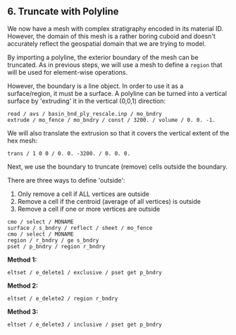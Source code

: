 ## 6. Truncate with Polyline

We now have a mesh with complex stratigraphy encoded in its material ID. 
However, the domain of this mesh is a rather boring cuboid and doesn't
accurately reflect the geospatial domain that we are trying to model.

By importing a polyline, the exterior boundary of the mesh can be truncated.
As in previous steps, we will use a mesh to define a `region` that will be used
for element-wise operations.

However, the boundary is a line object. In order to use it as a surface/region,
it must be a surface. A polyline can be turned into a vertical surface by
'extruding' it in the vertical (0,0,1) direction:

```
read / avs / basin_bnd_ply_rescale.inp / mo_bndry
extrude / mo_fence / mo_bndry / const / 3200. / volume / 0. 0. -1.
```

We will also translate the extrusion so that it covers the vertical extent
of the hex mesh:

```
trans / 1 0 0 / 0. 0. -3200. / 0. 0. 0.
```

Next, we use the boundary to truncate (remove) cells outside the boundary.

There are three ways to define 'outside':

1. Only remove a cell if ALL vertices are outside
2. Remove a cell if the centroid (average of all vertices) is outside
3. Remove a cell if one or more vertices are outside

```
cmo / select / MONAME
surface / s_bndry / reflect / sheet / mo_fence
cmo / select / MONAME
region / r_bndry / ge s_bndry
pset / p_bndry / region r_bndry
```
**Method 1:**

    eltset / e_delete1 / exclusive / pset get p_bndry

**Method 2:**

    eltset / e_delete2 / region r_bndry

**Method 3:**

    eltset / e_delete3 / inclusive / pset get p_bndry
